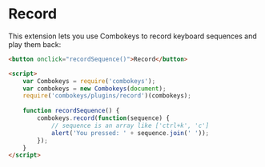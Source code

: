 # Record

This extension lets you use Combokeys to record keyboard sequences and play them back:

```html
<button onclick="recordSequence()">Record</button>

<script>
    var Combokeys = require('combokeys');
    var combokeys = new Combokeys(document);
    require('combokeys/plugins/record')(combokeys);
    
    function recordSequence() {
        combokeys.record(function(sequence) {
            // sequence is an array like ['ctrl+k', 'c']
            alert('You pressed: ' + sequence.join(' '));
        });
    }
</script>
```
